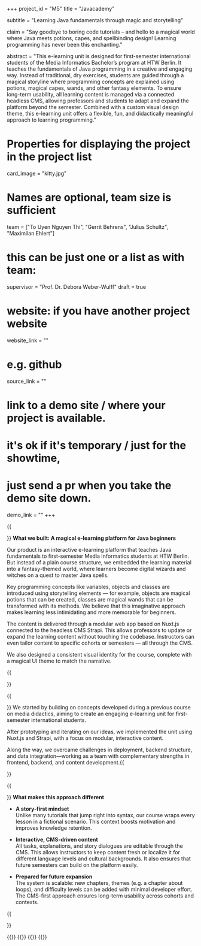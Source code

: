 +++
project_id = "M5"
title = "Javacademy"

subtitle = "Learning Java fundamentals through magic and storytelling"

claim = "Say goodbye to boring code tutorials – and hello to a magical world where Java meets potions, capes, and spellbinding design! Learning programming has never been this enchanting."

abstract = "This e-learning unit is designed for first-semester international students of the Media Informatics Bachelor’s program at HTW Berlin. It teaches the fundamentals of Java programming in a creative and engaging way. Instead of traditional, dry exercises, students are guided through a magical storyline where programming concepts are explained using potions, magical capes, wands, and other fantasy elements. To ensure long-term usability, all learning content is managed via a connected headless CMS, allowing professors and students to adapt and expand the platform beyond the semester. Combined with a custom visual design theme, this e-learning unit offers a flexible, fun, and didactically meaningful approach to learning programming."

# Properties for displaying the project in the project list
card_image = "kitty.jpg"

# Names are optional, team size is sufficient
team = ["To Uyen Nguyen Thi", "Gerrit Behrens", "Julius Schultz", "Maximilan Ehlert"]
# this can be just one or a list as with team:
supervisor = "Prof. Dr. Debora Weber-Wulff"
draft = true

# website: if you have another project website
website_link = ""
# e.g. github
source_link = ""
# link to a demo site / where your project is available.
# it's ok if it's temporary / just for the showtime, 
# just send a pr when you take the demo site down.
demo_link = ""
+++

{{<section title="Product">}}
**What we built: A magical e-learning platform for Java beginners**

Our product is an interactive e-learning platform that teaches Java fundamentals to first-semester Media Informatics students at HTW Berlin. But instead of a plain course structure, we embedded the learning material into a fantasy-themed world, where learners become digital wizards and witches on a quest to master Java spells.

Key programming concepts like variables, objects and classes are introduced using storytelling elements — for example, objects are magical potions that can be created, classes are magical wands that can be transformed with its methods. We believe that this imaginative approach makes learning less intimidating and more memorable for beginners.

The content is delivered through a modular web app based on Nuxt.js connected to the headless CMS Strapi. This allows professors to update or expand the learning content without touching the codebase. Instructors can even tailor content to specific cohorts or semesters — all through the CMS.

We also designed a consistent visual identity for the course, complete with a magical UI theme to match the narrative.

{{</section>}}

{{<section title="Process">}}
We started by building on concepts developed during a previous course on media didactics, aiming to create an engaging e-learning unit for first-semester international students.

After prototyping and iterating on our ideas, we implemented the unit using Nuxt.js and Strapi, with a focus on modular, interactive content.

Along the way, we overcame challenges in deployment, backend structure, and data integration—working as a team with complementary strengths in frontend, backend, and content development.{{</section>}}

{{<section title="Learning Experience">}}
**What makes this approach different**

* **A story-first mindset**  
  Unlike many tutorials that jump right into syntax, our course wraps every lesson in a fictional scenario. This context boosts motivation and improves knowledge retention.

* **Interactive, CMS-driven content**  
  All tasks, explanations, and story dialogues are editable through the CMS. This allows instructors to keep content fresh or localize it for different language levels and cultural backgrounds. It also ensures that future semesters can build on the platform easily.

* **Prepared for future expansion**  
  The system is scalable: new chapters, themes (e.g. a chapter about loops), and difficulty levels can be added with minimal developer effort. The CMS-first approach ensures long-term usability across cohorts and contexts.

{{</section>}}

{{<gallery>}}
{{<team-member image="team/uyen.jpeg" name="To Uyen Nguyen Thi">}}
{{<team-member image="team/julius.jpeg" name="Julius Schultz">}}
{{</gallery>}}

